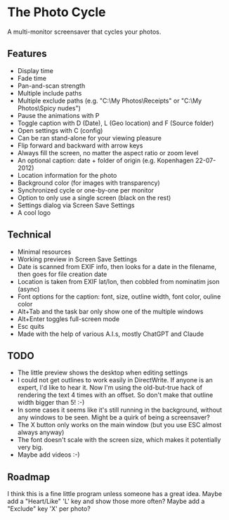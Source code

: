 # The Photo Cycle
A multi-monitor screensaver that cycles your photos.

## Features
- Display time
- Fade time
- Pan-and-scan strength
- Multiple include paths
- Multiple exclude paths (e.g. "C:\My Photos\Receipts" or "C:\My Photos\Spicy nudes")
- Pause the animations with P
- Toggle caption with D (Date), L (Geo location) and F (Source folder)
- Open settings with C (config)
- Can be ran stand-alone for your viewing pleasure
- Flip forward and backward with arrow keys
- Always fill the screen, no matter the aspect ratio or zoom level
- An optional caption: date + folder of origin (e.g. Kopenhagen 22-07-2012)
- Location information for the photo
- Background color (for images with transparency)
- Synchronized cycle or one-by-one per monitor
- Option to only use a single screen (black on the rest)
- Settings dialog via Screen Save Settings
- A cool logo

## Technical
- Minimal resources
- Working preview in Screen Save Settings
- Date is scanned from EXIF info, then looks for a date in the filename, then goes for file creation date
- Location is taken from EXIF lat/lon, then cobbled from nominatim json (async)
- Font options for the caption: font, size, outline width, font color, ouline color
- Alt+Tab and the task bar only show one of the multiple windows
- Alt+Enter toggles full-screen mode
- Esc quits
- Made with the help of various A.I.s, mostly ChatGPT and Claude

## TODO
- The little preview shows the desktop when editing settings
- I could not get outlines to work easily in DirectWrite. If anyone is an expert, I'd like to hear it. Now I'm using the old-but-true hack of rendering the text 4 times with an offset. So don't make that outline width bigger than 5! :-)
- In some cases it seems like it's still running in the background, without any windows to be seen. Might be a quirk of being a screensaver?
- The X button only works on the main window (but you use ESC almost always anyway)
- The font doesn't scale with the screen size, which makes it potentially very big.
- Maybe add videos :-)


## Roadmap
I think this is a fine little program unless someone has a great idea.
Maybe add a "Heart/Like" 'L' key and show those more often?
Maybe add a "Exclude" key 'X' per photo?
